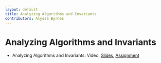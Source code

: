 ```yaml
---
layout: default
title: Analyzing Algorithms and Invariants
contributors: Alyssa Byrnes
---
```


# Analyzing Algorithms and Invariants

* Analyzing Algorithms and Invariants: Video, [Slides](/comp283/lessons/Induction.html), [Assignment](https://www.gradescope.com/)

